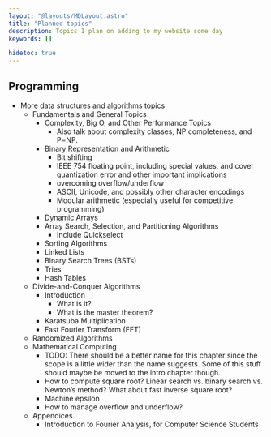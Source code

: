 ```yaml
---
layout: "@layouts/MDLayout.astro"
title: "Planned topics"
description: Topics I plan on adding to my website some day
keywords: []

hidetoc: true
---
```


## Programming

- More data structures and algorithms topics
    - Fundamentals and General Topics
        - Complexity, Big O, and Other Performance Topics
            - Also talk about complexity classes, NP completeness, and P=NP.
        - Binary Representation and Arithmetic
            - Bit shifting
            - IEEE 754 floating point, including special values, and cover quantization error and other important implications
            - overcoming overflow/underflow
            - ASCII, Unicode, and possibly other character encodings
            - Modular arithmetic (especially useful for competitive programming)
        - Dynamic Arrays
        - Array Search, Selection, and Partitioning Algorithms
            - Include Quickselect
        - Sorting Algorithms
        - Linked Lists
        - Binary Search Trees (BSTs)
        - Tries
        - Hash Tables
    - Divide-and-Conquer Algorithms
        - Introduction
            - What is it?
            - What is the master theorem?
        - Karatsuba Multiplication
        - Fast Fourier Transform (FFT)
    - Randomized Algorithms
    - Mathematical Computing
        - TODO: There should be a better name for this chapter since the scope is a little wider than the name suggests. Some of this stuff should maybe be moved to the intro chapter though.
        - How to compute square root? Linear search vs. binary search vs. Newton’s method? What about fast inverse square root?
        - Machine epsilon
        - How to manage overflow and underflow?
    - Appendices
        - Introduction to Fourier Analysis, for Computer Science Students

